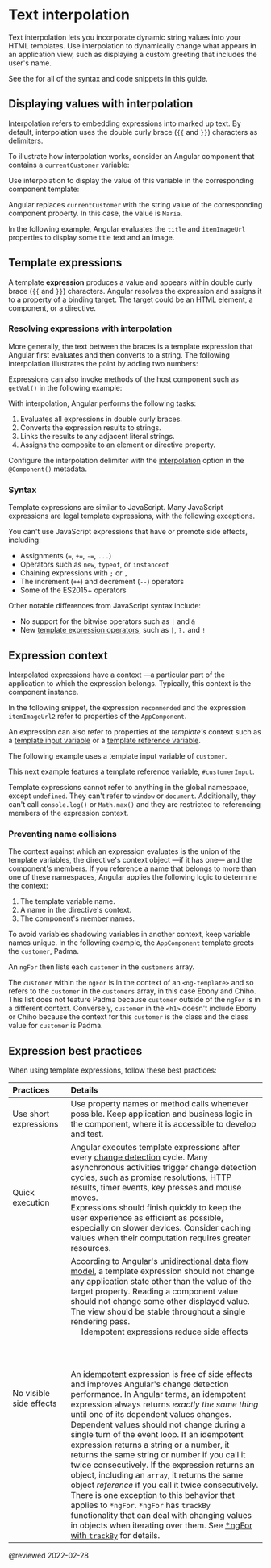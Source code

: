 # Text interpolation

Text interpolation lets you incorporate dynamic string values into your HTML templates.
Use interpolation to dynamically change what appears in an application view, such as displaying a custom greeting that includes the user's name.

<div class="alert is-helpful">

See the <live-example></live-example> for all of the syntax and code snippets in this guide.

</div>

## Displaying values with interpolation

Interpolation refers to embedding expressions into marked up text.
By default, interpolation uses the double curly brace \(`{{` and `}}`\) characters as delimiters.

To illustrate how interpolation works, consider an Angular component that contains a `currentCustomer` variable:

<code-example header="src/app/app.component.ts" path="interpolation/src/app/app.component.ts" region="customer"></code-example>

Use interpolation to display the value of this variable in the corresponding component template:

<code-example header="src/app/app.component.html" path="interpolation/src/app/app.component.html" region="interpolation-example1"></code-example>

Angular replaces `currentCustomer` with the string value of the corresponding component property.
In this case, the value is `Maria`.

In the following example, Angular evaluates the `title` and `itemImageUrl` properties to display some title text and an image.

<code-example header="src/app/app.component.html" path="interpolation/src/app/app.component.html" region="component-property"></code-example>

## Template expressions

A template **expression** produces a value and appears within double curly brace \(`{{` and `}}`\) characters.
Angular resolves the expression and assigns it to a property of a binding target.
The target could be an HTML element, a component, or a directive.

### Resolving expressions with interpolation

More generally, the text between the braces is a template expression that Angular first evaluates and then converts to a string.
The following interpolation illustrates the point by adding two numbers:

<code-example header="src/app/app.component.html" path="interpolation/src/app/app.component.html" region="convert-string"></code-example>

Expressions can also invoke methods of the host component such as `getVal()` in the following example:

<code-example header="src/app/app.component.html" path="interpolation/src/app/app.component.html" region="invoke-method"></code-example>

With interpolation, Angular performs the following tasks:

1.  Evaluates all expressions in double curly braces.
1.  Converts the expression results to strings.
1.  Links the results to any adjacent literal strings.
1.  Assigns the composite to an element or directive property.

<div class="alert is-helpful">

Configure the interpolation delimiter with the [interpolation](api/core/Component#interpolation) option in the `@Component()` metadata.

</div>

### Syntax

Template expressions are similar to JavaScript.
Many JavaScript expressions are legal template expressions, with the following exceptions.

You can't use JavaScript expressions that have or promote side effects, including:

*   Assignments \(`=`, `+=`, `-=`, `...`\)
*   Operators such as `new`, `typeof`, or `instanceof`
*   Chaining expressions with `;` or `,`
*   The increment \(`++`\) and decrement \(`--`\) operators
*   Some of the ES2015+ operators

Other notable differences from JavaScript syntax include:

*   No support for the bitwise operators such as `|` and `&`
*   New [template expression operators](guide/template-expression-operators), such as `|`, `?.` and `!`

## Expression context

Interpolated expressions have a context &mdash;a particular part of the application to which the expression belongs.
Typically, this context is the component instance.

In the following snippet, the expression `recommended` and the expression `itemImageUrl2` refer to properties of the `AppComponent`.

<code-example header="src/app/app.component.html" path="interpolation/src/app/app.component.html" region="component-context"></code-example>

An expression can also refer to properties of the *template's* context such as a [template input variable](guide/structural-directives#shorthand) or a [template reference variable](guide/template-reference-variables).

The following example uses a template input variable of `customer`.

<code-example header="src/app/app.component.html (template input variable)" path="interpolation/src/app/app.component.html" region="template-input-variable"></code-example>

This next example features a template reference variable, `#customerInput`.

<code-example header="src/app/app.component.html (template reference variable)" path="interpolation/src/app/app.component.html" region="template-reference-variable"></code-example>

<div class="alert is-helpful">

Template expressions cannot refer to anything in the global namespace, except `undefined`.
They can't refer to `window` or `document`.
Additionally, they can't call `console.log()` or `Math.max()` and they are restricted to referencing members of the expression context.

</div>

### Preventing name collisions

The context against which an expression evaluates is the union of the template variables, the directive's context object &mdash;if it has one&mdash; and the component's members.
If you reference a name that belongs to more than one of these namespaces, Angular applies the following logic to determine the context:

1.  The template variable name.
1.  A name in the directive's context.
1.  The component's member names.

To avoid variables shadowing variables in another context, keep variable names unique.
In the following example, the `AppComponent` template greets the `customer`, Padma.

An `ngFor` then lists each `customer` in the `customers` array.

<code-example header="src/app/app.component.ts" path="interpolation/src/app/app.component.1.ts" region="var-collision"></code-example>

The `customer` within the `ngFor` is in the context of an `<ng-template>` and so refers to the `customer` in the `customers` array, in this case Ebony and Chiho.
This list does not feature Padma because `customer` outside of the `ngFor` is in a different context.
Conversely, `customer` in the `<h1>` doesn't include Ebony or Chiho because the context for this `customer` is the class and the class value for `customer` is Padma.

## Expression best practices

When using template expressions, follow these best practices:

| Practices               | Details |
|:---                     |:---     |
| Use short expressions   | Use property names or method calls whenever possible. Keep application and business logic in the component, where it is accessible to develop and test.                                                                                                                                                                                                                                                                                                                                                                                                                                                                                                                                                                                                                                                                                                                                                                                                                                                                                                                                                                                                                                                                                                                                                                                                                                                            |
| Quick execution         | Angular executes template expressions after every [change detection](guide/glossary#change-detection) cycle. Many asynchronous activities trigger change detection cycles, such as promise resolutions, HTTP results, timer events, key presses and mouse moves. <br /> Expressions should finish quickly to keep the user experience as efficient as possible, especially on slower devices. Consider caching values when their computation requires greater resources.                                                                                                                                                                                                                                                                                                                                                                                                                                                                                                                                                                                                                                                                                                                                                                                                                                                                                                                                           |
| No visible side effects | According to Angular's [unidirectional data flow model](guide/glossary#unidirectional-data-flow), a template expression should not change any application state other than the value of the target property. Reading a component value should not change some other displayed value. The view should be stable throughout a single rendering pass. <div class="callout is-important"> <header>Idempotent expressions reduce side effects</header> An [idempotent](https://en.wikipedia.org/wiki/Idempotence) expression is free of side effects and improves Angular's change detection performance. In Angular terms, an idempotent expression always returns *exactly the same thing* until one of its dependent values changes. <br /> Dependent values should not change during a single turn of the event loop. If an idempotent expression returns a string or a number, it returns the same string or number if you call it twice consecutively. If the expression returns an object, including an `array`, it returns the same object *reference* if you call it twice consecutively. </div> <div class="alert is-important"> There is one exception to this behavior that applies to `*ngFor`. `*ngFor` has `trackBy` functionality that can deal with changing values in objects when iterating over them. See [*ngFor with `trackBy`](guide/built-in-directives#ngfor-with-trackby) for details. </div> |

<!-- links -->

<!-- external links -->

<!-- end links -->

@reviewed 2022-02-28
